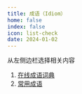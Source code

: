 ```yaml
---
title: 成语（Idiom）
home: false
index: false
icon: list-check
date: 2024-01-02
---
```


从左侧边栏选择相关内容

1. [在线成语词典](http://www.dffyw.com/cy/index.asp?page=2&fl1=&fl2=)
1. [常用成语](https://www.languagecouncils.sg/mandarin/ch/learning-resources/useful-idioms)